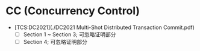 # CC (Concurrency Control)

- [TCS:DC2021](./DC2021 Multi-Shot Distributed Transaction Commit.pdf)
  - [ ] Section 1 ~ Section 3; 可忽略证明部分
  - [ ] Section 4; 可忽略证明部分